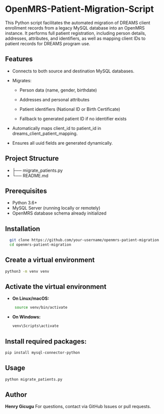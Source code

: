 # OpenMRS-Patient-Migration-Script
This Python script facilitates the automated migration of DREAMS client enrollment records from a legacy MySQL database into an OpenMRS instance. It performs full patient registration, including person details, addresses, attributes, and identifiers, as well as mapping client IDs to patient records for DREAMS program use.

## Features
- Connects to both source and destination MySQL databases.

- Migrates:

  - Person data (name, gender, birthdate)

  - Addresses and personal attributes

  - Patient identifiers (National ID or Birth Certificate)

  - Fallback to generated patient ID if no identifier exists

- Automatically maps client_id to patient_id in dreams_client_patient_mapping.

- Ensures all uuid fields are generated dynamically.
## Project Structure
- ├── migrate_patients.py  
- └── README.md           

## Prerequisites
- Python 3.6+
- MySQL Server (running locally or remotely)
- OpenMRS database schema already initialized
## Installation
```bash
  git clone https://github.com/your-username/openmrs-patient-migration.git
  cd openmrs-patient-migration
```
## Create a virtual environment
```bash
python3 -m venv venv
```
## Activate the virtual environment
- **On Linux/macOS:**
  ```bash
   source venv/bin/activate
  ```
- **On Windows:**
   ```bash
  venv\Scripts\activate
   ```
## Install required packages:
 ```bash
 pip install mysql-connector-python
```
## Usage
 ```bash
python migrate_patients.py
```
## Author
**Henry Gicugu**
For questions, contact via GitHub Issues or pull requests.




